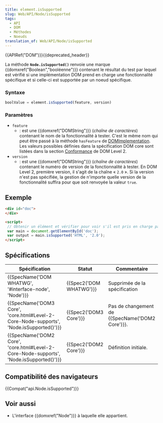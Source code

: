 ```yaml
---
title: element.isSupported
slug: Web/API/Node/isSupported
tags:
  - API
  - DOM
  - Méthodes
  - Noeuds
translation_of: Web/API/Node/isSupported
---
```

{{APIRef("DOM")}}{{deprecated_header}}

La méthode **`Node.isSupported()`** renvoie une marque  {{domxref("Boolean","booléenne")}} contenant le résultat du test par lequel est vérifié si une implémentation DOM prend en charge une fonctionnalité spécifique et si celle-ci est supportée par un noeud spécifique.

### Syntaxe

```js
boolValue = element.isSupported(feature, version)
```

### Paramètres

- `feature`
  - : est une  {{domxref("DOMString")}} (_chaîne de caractères_) contenant le nom de la fonctionnalité à tester. C'est le même nom qui peut être passé à la méthode `hasFeature` de [DOMImplementation](/fr/docs/Web/API/Document/implementation). Les valeurs possibles définies dans la spécification DOM core sont listées dans la section [Conformance](http://www.w3.org/TR/DOM-Level-2-Core/introduction.html#ID-Conformance) de DOM Level 2.
- `version`
  - : est une  {{domxref("DOMString")}} (_chaîne de caractères_) contenant le numéro de version de la fonctionnalité à tester. En DOM Level 2, première version, il s'agit de la chaîne «&nbsp;`2.0`&nbsp;». Si la version n'est pas spécifiée, la gestion de n'importe quelle version de la fonctionnalité suffira pour que soit renvoyée la valeur `true`.

## Exemple

```html
<div id="doc">
</div>

<script>
 // Obtenir un élément et vérifier pour voir s'il est pris en charge par les modules HTML DOM2.
 var main = document.getElementById('doc');
 var output = main.isSupported('HTML', '2.0');
</script>
```

## Spécifications

| Spécification                                                                                                        | Statut                           | Commentaire                                            |
| -------------------------------------------------------------------------------------------------------------------- | -------------------------------- | ------------------------------------------------------ |
| {{SpecName('DOM WHATWG', '#interface-node', 'Node')}}                                             | {{Spec2('DOM WHATWG')}} | Supprimée de la spécification                          |
| {{SpecName('DOM3 Core', 'core.html#Level-2-Core-Node-supports', 'Node.isSupported()')}} | {{Spec2('DOM3 Core')}}     | Pas de changement de {{SpecName('DOM2 Core')}}. |
| {{SpecName('DOM2 Core', 'core.html#Level-2-Core-Node-supports', 'Node.isSupported()')}} | {{Spec2('DOM2 Core')}}     | Définition initiale.                                   |

## Compatibilité des navigateurs

{{Compat("api.Node.isSupported")}}

## Voir aussi

- L'interface {{domxref("Node")}} à laquelle elle appartient.
